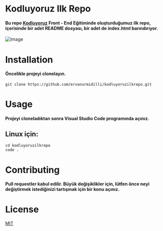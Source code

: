 # Kodluyoruz Ilk Repo

#### Bu repo [Kodluyoruz](https://www.kodluyoruz.org/) Front - End Eğitiminde oluşturduğumuz ilk repo, içerisinde bir adet README dosyası, bir adet de index.html barındırıyor.

![Image](https://i.hizliresim.com/8vmvgws.jpg)

# Installation

#### Öncelikle projeyi clonelayın.

```
git clone https://github.com/ervanurmidilli/kodluyoruzilkrepo.git
```

# Usage

#### Projeyi cloneladıktan sonra Visual Studio Code programında açınız.

## Linux için:

```
cd kodluyoruzilkrepo
code .
```

# Contributing

#### Pull requestler kabul edilir. Büyük değişiklikler için, lütfen önce neyi değiştirmek istediğinizi tartışmak için bir konu açınız.

# License

[MIT](https://www.mit.edu/)
